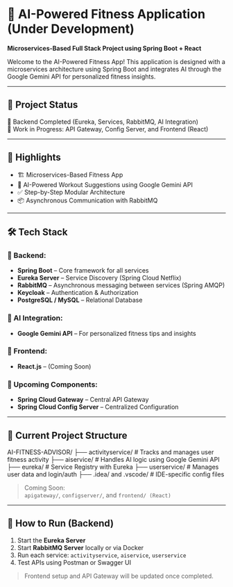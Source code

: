 # 🧠 AI-Powered Fitness Application (Under Development)
**Microservices-Based Full Stack Project using Spring Boot + React**

Welcome to the AI-Powered Fitness App! This application is designed with a microservices architecture using Spring Boot and integrates AI through the Google Gemini API for personalized fitness insights.

---

## 🚀 Project Status
🚧 Backend Completed (Eureka, Services, RabbitMQ, AI Integration)  
🧩 Work in Progress: API Gateway, Config Server, and Frontend (React)

---

## 📌 Highlights

- 🏗️ Microservices-Based Fitness App
- 🤖 AI-Powered Workout Suggestions using Google Gemini API
- ✅ Step-by-Step Modular Architecture
- 📦 Asynchronous Communication with RabbitMQ

---

## 🛠 Tech Stack

### 🔹 Backend:
- **Spring Boot** – Core framework for all services
- **Eureka Server** – Service Discovery (Spring Cloud Netflix)
- **RabbitMQ** – Asynchronous messaging between services (Spring AMQP)
- **Keycloak** – Authentication & Authorization
- **PostgreSQL / MySQL** – Relational Database

### 🔹 AI Integration:
- **Google Gemini API** – For personalized fitness tips and insights

### 🔹 Frontend:
- **React.js** – (Coming Soon)

### 🔹 Upcoming Components:
- **Spring Cloud Gateway** – Central API Gateway
- **Spring Cloud Config Server** – Centralized Configuration

---

## 📂 Current Project Structure
AI-FITNESS-ADVISOR/
├── activityservice/ # Tracks and manages user fitness activity
├── aiservice/ # Handles AI logic using Google Gemini API
├── eureka/ # Service Registry with Eureka
├── userservice/ # Manages user data and login/auth
├── .idea/ and .vscode/ # IDE-specific config files



> Coming Soon:  
> `apigateway/`, `configserver/`, and `frontend/ (React)`

---

## 🔧 How to Run (Backend)

1. Start the **Eureka Server**
2. Start **RabbitMQ Server** locally or via Docker
3. Run each service: `activityservice`, `aiservice`, `userservice`
4. Test APIs using Postman or Swagger UI

> Frontend setup and API Gateway will be updated once completed.


